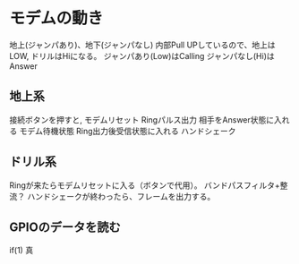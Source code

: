 # モデムの動き

地上(ジャンパあり)、地下(ジャンパなし)
内部Pull UPしているので、地上はLOW, ドリルはHiになる。
ジャンパあり(Low)はCalling
ジャンパなし(Hi)はAnswer

## 地上系

接続ボタンを押すと,
モデムリセット
Ringパルス出力
    相手をAnswer状態に入れる
モデム待機状態
    Ring出力後受信状態に入れる
ハンドシェーク

## ドリル系

Ringが来たらモデムリセットに入る（ボタンで代用）。
    バンドパスフィルタ+整流？
ハンドシェークが終わったら、フレームを出力する。

## GPIOのデータを読む
if(1) 真
